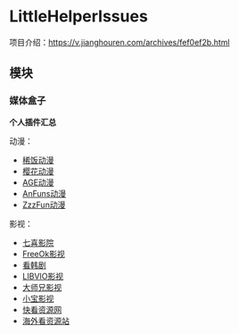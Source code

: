# LittleHelperIssues

项目介绍：https://v.jianghouren.com/archives/fef0ef2b.html

## 模块
### 媒体盒子
**个人插件汇总**

动漫：
- [稀饭动漫](https://github.com/feiyeyuanye/XfaniAnimePlugin)
- [樱花动漫](https://github.com/feiyeyuanye/SakuraAnime3Plugin)
- [AGE动漫](https://github.com/feiyeyuanye/AGEAnimePlugin)
- [AnFuns动漫](https://github.com/feiyeyuanye/AnFunsAnimePlugin)
- [ZzzFun动漫](https://github.com/feiyeyuanye/ZzzFunAnimePlugin)

影视：
- [七喜影院](https://github.com/feiyeyuanye/QiXiVodPlugin)
- [FreeOk影视](https://github.com/feiyeyuanye/FreeOkVideoPlugin)
- [看韩剧](https://github.com/feiyeyuanye/KanHJVideoPlugin)
- [LIBVIO影视](https://github.com/feiyeyuanye/LIBVIOVideoPlugin)
- [大师兄影视](https://github.com/feiyeyuanye/DsxysVodPlugin)
- [小宝影视](https://github.com/feiyeyuanye/XiaoBaoTVVodPlugin)
- [快看资源网](https://github.com/feiyeyuanye/KuaiKanVodPlugin)
- [海外看资源站](https://github.com/feiyeyuanye/HaiwaikanVodPlugin)

